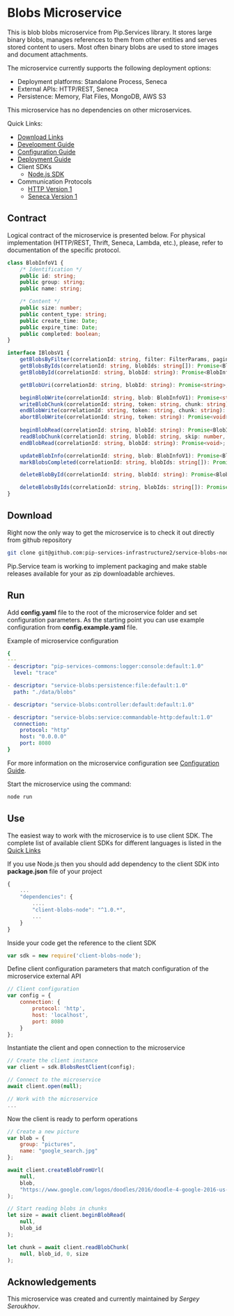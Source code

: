 # Blobs Microservice

This is blob blobs microservice from Pip.Services library. 
It stores large binary blobs, manages references to them from other entities and serves stored content to users.
Most often binary blobs are used to store images and document attachments. 

The microservice currently supports the following deployment options:
* Deployment platforms: Standalone Process, Seneca
* External APIs: HTTP/REST, Seneca
* Persistence: Memory, Flat Files, MongoDB, AWS S3

This microservice has no dependencies on other microservices.

<a name="links"></a> Quick Links:

* [Download Links](doc/Downloads.md)
* [Development Guide](doc/Development.md)
* [Configuration Guide](doc/Configuration.md)
* [Deployment Guide](doc/Deployment.md)
* Client SDKs
  - [Node.js SDK](https://github.com/pip-services-infrastructure2/client-blobs-node)
* Communication Protocols
  - [HTTP Version 1](doc/HttpProtocolV1.md)
  - [Seneca Version 1](doc/SenecaProtocolV1.md)

##  Contract

Logical contract of the microservice is presented below. For physical implementation (HTTP/REST, Thrift, Seneca, Lambda, etc.),
please, refer to documentation of the specific protocol.

```typescript
class BlobInfoV1 {
    /* Identification */
    public id: string;
    public group: string;
    public name: string;

    /* Content */
    public size: number;
    public content_type: string;
    public create_time: Date;
    public expire_time: Date;
    public completed: boolean;
}

interface IBlobsV1 {
    getBlobsByFilter(correlationId: string, filter: FilterParams, paging: PagingParams): Promise<DataPage<BlobInfoV1>>;
    getBlobsByIds(correlationId: string, blobIds: string[]): Promise<BlobInfoV1[]>;
    getBlobById(correlationId: string, blobId: string): Promise<BlobInfoV1>;

    getBlobUri(correlationId: string, blobId: string): Promise<string>;

    beginBlobWrite(correlationId: string, blob: BlobInfoV1): Promise<string>;
    writeBlobChunk(correlationId: string, token: string, chunk: string): Promise<string>;
    endBlobWrite(correlationId: string, token: string, chunk: string): Promise<BlobInfoV1>;
    abortBlobWrite(correlationId: string, token: string): Promise<void>;
    
    beginBlobRead(correlationId: string, blobId: string): Promise<BlobInfoV1>;
    readBlobChunk(correlationId: string, blobId: string, skip: number, take: number): Promise<string>;
    endBlobRead(correlationId: string, blobId: string): Promise<void>;

    updateBlobInfo(correlationId: string, blob: BlobInfoV1): Promise<BlobInfoV1>;
    markBlobsCompleted(correlationId: string, blobIds: string[]): Promise<void>;

    deleteBlobById(correlationId: string, blobId: string): Promise<BlobInfoV1>;

    deleteBlobsByIds(correlationId: string, blobIds: string[]): Promise<void>;
}
```

## Download

Right now the only way to get the microservice is to check it out directly from github repository
```bash
git clone git@github.com:pip-services-infrastructure2/service-blobs-node.git
```

Pip.Service team is working to implement packaging and make stable releases available for your 
as zip downloadable archieves.

## Run

Add **config.yaml** file to the root of the microservice folder and set configuration parameters.
As the starting point you can use example configuration from **config.example.yaml** file. 

Example of microservice configuration
```yaml
{    
---
- descriptor: "pip-services-commons:logger:console:default:1.0"
  level: "trace"

- descriptor: "service-blobs:persistence:file:default:1.0"
  path: "./data/blobs"

- descriptor: "service-blobs:controller:default:default:1.0"

- descriptor: "service-blobs:service:commandable-http:default:1.0"
  connection:
    protocol: "http"
    host: "0.0.0.0"
    port: 8080
}
```
 
For more information on the microservice configuration see [Configuration Guide](Configuration.md).

Start the microservice using the command:
```bash
node run
```

## Use

The easiest way to work with the microservice is to use client SDK. 
The complete list of available client SDKs for different languages is listed in the [Quick Links](#links)

If you use Node.js then you should add dependency to the client SDK into **package.json** file of your project
```javascript
{
    ...
    "dependencies": {
        ....
        "client-blobs-node": "^1.0.*",
        ...
    }
}
```

Inside your code get the reference to the client SDK
```javascript
var sdk = new require('client-blobs-node');
```

Define client configuration parameters that match configuration of the microservice external API
```javascript
// Client configuration
var config = {
    connection: {
        protocol: 'http',
        host: 'localhost', 
        port: 8080
    }
};
```

Instantiate the client and open connection to the microservice
```javascript
// Create the client instance
var client = sdk.BlobsRestClient(config);

// Connect to the microservice
await client.open(null);

// Work with the microservice
...
```

Now the client is ready to perform operations
```javascript
// Create a new picture
var blob = {
    group: "pictures",
    name: "google_search.jpg"
};

await client.createBlobFromUrl(
    null,
    blob,
    "https://www.google.com/logos/doodles/2016/doodle-4-google-2016-us-winner-5664555055185920-hp.jpg",
);
```

```javascript
// Start reading blobs in chunks
let size = await client.beginBlobRead(
    null,
    blob_id
);

let chunk = await client.readBlobChunk(
    null, blob_id, 0, size
);
```    

## Acknowledgements

This microservice was created and currently maintained by *Sergey Seroukhov*.

